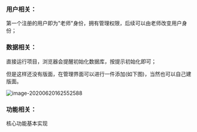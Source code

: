 ### 用户相关：

第一个注册的用户即为"老师"身份，拥有管理权限，后续可以由老师改变用户身份；



### 数据相关：

直接运行项目，浏览器会提醒初始化数据库，按提示初始化即可；

但是这样还没有版面，在管理界面可以进行一件添加(如下图)，当然也可以自己建版面。

![image-20200620162552588](assets/data_initial.png)





### 功能相关：

核心功能基本实现

